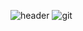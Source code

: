 ![header](https://capsule-render.vercel.app/api?type=waving&color=gray&height=200&section=header&text=Lee%20Taehyun&fontSize=50&animation=fadeIn&fontColor=black) 
![git](https://user-images.githubusercontent.com/80657114/171847000-9ebb6e63-e3ec-46a0-ac45-0254805457de.jpg)
